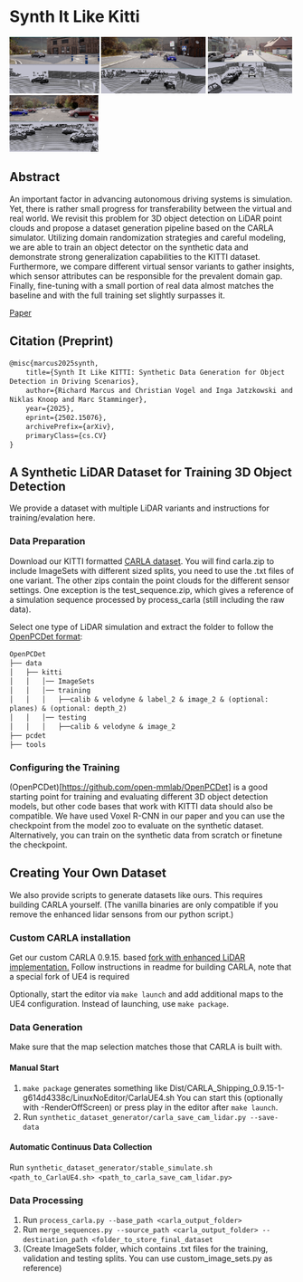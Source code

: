 # Synth It Like Kitti
<p float="left">
  <img src="/ex1.png" height="100" />
  <img src="/ex2.png" height="100" /> 
  <img src="/ex3.png" height="100" />
  <img src="/ex4.png" height="100" />
</p>

## Abstract
An important factor in advancing autonomous driving systems is simulation. Yet, there is rather small progress for transferability between the virtual and real world. We revisit this problem for 3D object detection on LiDAR point clouds and propose a dataset generation pipeline based on the CARLA simulator. Utilizing domain randomization strategies and careful modeling, we are able to train an object detector on the synthetic data and demonstrate strong generalization capabilities to the KITTI dataset. Furthermore, we compare different virtual sensor variants to gather insights, which sensor attributes can be responsible for the prevalent domain gap. Finally, fine-tuning with a small portion of real data almost matches the baseline and with the full training set slightly surpasses it.

[Paper](https://arxiv.org/abs/2502.15076)

## Citation (Preprint)
```
@misc{marcus2025synth,
    title={Synth It Like KITTI: Synthetic Data Generation for Object Detection in Driving Scenarios},
    author={Richard Marcus and Christian Vogel and Inga Jatzkowski and Niklas Knoop and Marc Stamminger},
    year={2025},
    eprint={2502.15076},
    archivePrefix={arXiv},
    primaryClass={cs.CV}
} 
```


## A Synthetic LiDAR Dataset for Training 3D Object Detection
We provide a dataset with multiple LiDAR variants and instructions for training/evalation here.

### Data Preparation
Download our KITTI formatted [CARLA dataset](https://zenodo.org/records/14901303).
You will find carla.zip to include ImageSets with different sized splits, you need to use the .txt files of one variant.
The other zips contain the point clouds for the different sensor settings.
One exception is the test_sequence.zip, which gives a reference of a simulation sequence processed by process_carla (still including the raw data).

Select one type of LiDAR simulation and extract the folder to follow the [OpenPCDet format](https://github.com/open-mmlab/OpenPCDet/blob/master/docs/GETTING_STARTED.md): 

```
OpenPCDet
├── data
│   ├── kitti
│   │   │── ImageSets
│   │   │── training
│   │   │   ├──calib & velodyne & label_2 & image_2 & (optional: planes) & (optional: depth_2)
│   │   │── testing
│   │   │   ├──calib & velodyne & image_2
├── pcdet
├── tools
```

### Configuring the Training
(OpenPCDet)[https://github.com/open-mmlab/OpenPCDet] is a good starting point for training and evaluating different 3D object detection models, but other code bases that work with KITTI data should also be compatible. 
We have used Voxel R-CNN in our paper and you can use the checkpoint from the model zoo to evaluate on the synthetic dataset.
Alternatively, you can train on the synthetic data from scratch or finetune the checkpoint.

## Creating Your Own Dataset 
We also provide scripts to generate datasets like ours.
This requires building CARLA yourself. (The vanilla binaries are only compatible if you remove the enhanced lidar sensons from our python script.) 

### Custom CARLA installation
Get our custom CARLA 0.9.15. based [fork with enhanced LiDAR implementation.](https://github.com/richardmarcus/carla_lidar/tree/develop)
Follow instructions in readme for building CARLA, note that a special fork of UE4 is required

Optionally, start the editor via ```make launch``` and add additional maps to the UE4 configuration.
Instead of launching, use ```make package```.


### Data Generation
Make sure that the map selection matches those that CARLA is built with.

#### Manual Start
1. ```make package``` generates something like Dist/CARLA_Shipping_0.9.15-1-g614d4338c/LinuxNoEditor/CarlaUE4.sh
You can start this (optionally with -RenderOffScreen) or press play in the editor after ```make launch```.
2. Run ```synthetic_dataset_generator/carla_save_cam_lidar.py --save-data```

#### Automatic Continuus Data Collection
Run ```synthetic_dataset_generator/stable_simulate.sh <path_to_CarlaUE4.sh> <path_to_carla_save_cam_lidar.py> ```

### Data Processing
1. Run ```process_carla.py --base_path <carla_output_folder>```
2. Run ```merge_sequences.py --source_path <carla_output_folder> --destination_path <folder_to_store_final_dataset```
3. (Create ImageSets folder, which contains .txt files for the training, validation and testing splits. You can use custom_image_sets.py as reference)




